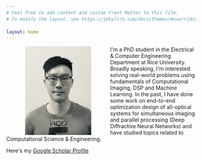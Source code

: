 ```yaml
---
# Feel free to add content and custom Front Matter to this file.
# To modify the layout, see https://jekyllrb.com/docs/themes/#overriding-theme-defaults

layout: home
---
```


<html>
  <head>
    <meta name="google-site-verification" content="ymJmG_J8zZOxI0rAZI361thPVXK4AqcdPoFBJFBd_1Y" />
  </head>
</html>

<div style="text-align: center"><img src="/images/IMG_3972 2.jpg" style="width: 35%; height: 35%" align="left" hspace="50" /></div>

I'm a PhD student in the Electrical & Computer Engineering Department at Rice University. Broadly speaking, I'm interested solving real-world problems using fundamentals of Computational Imaging, DSP and Machine Learning. In the past, I have done some work on end-to-end optimization design of all-optical systems for simultaneous imaging and parallel processing (Deep Diffractive Neural Networks) and have studied topics related to Computational Science & Engineering.

Here's my [Google Scholar Profile](https://scholar.google.com/citations?user=6d3hfUcAAAAJ&hl=en)
